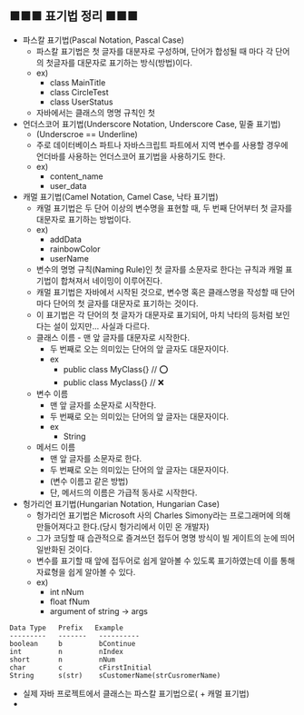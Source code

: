 ## ■■■  표기법 정리 ■■■
- 파스칼 표기법(Pascal Notation, Pascal Case)
  - 파스칼 표기법은 첫 글자를 대분자로 구성하며, 단어가 합성될 때 마다 각 단어의 첫글자를 대문자로 표기하는 방식(방법)이다.
  - ex) 
    - class MainTitle 
    - class CircleTest 
    - class UserStatus
  - 자바에서는 클래스의 명명 규칙인 첫
- 언더스코어 표기법(Underscore Notation, Underscore Case, 밑줄 표기법)
  - (Underscroe == Underline)
  - 주로 데이터베이스 파트나 자바스크립트 파트에서 지역 변수를 사용할 경우에 언더바를 사용하는 언더스코어 표기법을 사용하기도 한다.
  - ex) 
    - content_name 
    - user_data
- 캐멀 표기법(Camel Notation, Camel Case, 낙타 표기법)
  - 캐멀 표기법은 두 단어 이상의 변수명을 표현할 때, 두 번째 단어부터 첫 글자를 대문자로 표기하는 방법이다.
  - ex) 
    - addData 
    - rainbowColor    
    - userName
  - 변수의 명명 규칙(Naming Rule)인 첫 글자를 소문자로 한다는 규칙과 캐멀 표기법이 합쳐져서 네이밍이 이루어진다.
  - 캐멀 표기법은 자바에서 시작된 것으로, 변수명 혹은 클래스명을 작성할 때 단어마다 단어의 첫 글자를 대문자로 표기하는 것이다.
  - 이 표기법은 각 단어의 첫 글자가 대문자로 표기되어, 마치 낙타의 등처럼 보인다는 설이 있지만... 사실과 다르다.
  - 클래스 이름 - 맨 앞 글자를 대문자로 시작한다.
    - 두 번째로 오는 의미있는 단어의 앞 글자도 대문자이다.
    - ex
      - public class MyClass{}  //  ⭕
      - public class Myclass{}  //  ❌
  - 변수 이름
    - 맨 앞 글자를 소문자로 시작한다.
    - 두 번째로 오는 의미있는 단어의 앞 글자는 대문자이다.
    - ex
      - String 
  - 메서드 이름
    - 맨 앞 글자를 소문자로 한다.
    - 두 번째로 오는 의미있는 단어의 앞 글자는 대문자이다.
    - (변수 이름고 같은 방법)
    - 단, 메서드의 이름은 가급적 동사로 시작한다.
- 헝가리언 표기법(Hungarian Notation, Hungarian Case)
    - 헝가리언 표기법은 Microsoft 사의 Charles Simony라는 프로그래머에 의해 만들어져다고 한다.(당시 헝가리에서 이민 온 개발자)
    - 그가 코딩할 때 습관적으로 즐겨쓰던 접두어 명명 방식이 빌 게이트의 눈에 띄어 일반화된 것이다.
    - 변수를 표기할 때 앞에 접두어로 쉽게 알아볼 수 있도록 표기하였는데 이를 통해 자료형을 쉽게 알아볼 수 있다.
    - ex) 
      - int nNum  
      - float fNum
      - argument of string → args
```
Data Type   Prefix   Example
---------   -------   ----------
boolean     b         bContinue
int         n         nIndex
short       n         nNum
char        c         cFirstInitial
String      s(str)    sCustomerName(strCusromerName)
```

- 실제 자바 프로젝트에서 클래스는 파스칼 표기법으로( + 캐멀 표기법)
- 